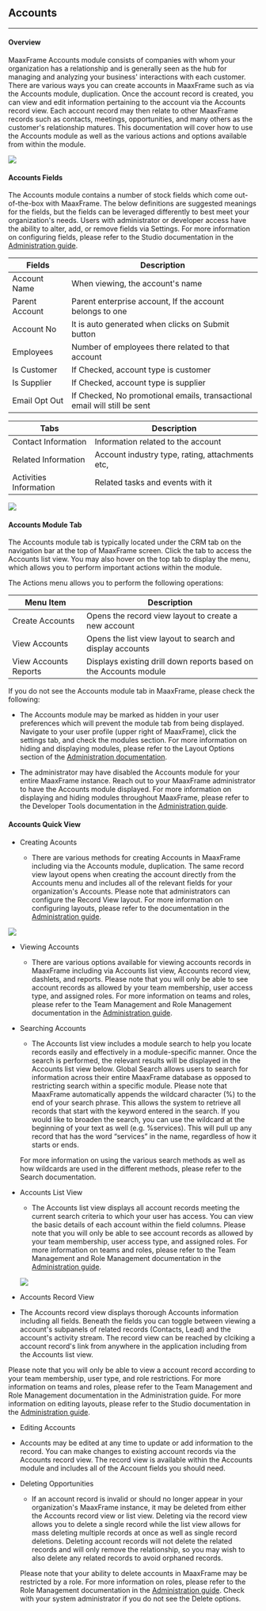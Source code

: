 ## Accounts

---

#### Overview

MaaxFrame Accounts module consists of companies with whom your organization has a relationship and is generally seen as the hub for managing and analyzing your business' interactions with each customer. There are various ways you can create accounts in MaaxFrame such as via the Accounts module, duplication. Once the account record is created, you can view and edit information pertaining to the account via the Accounts record view. Each account record may then relate to other MaaxFrame records such as contacts, meetings, opportunities, and many others as the customer's relationship matures. This documentation will cover how to use the Accounts module as well as the various actions and options available from within the module.

![](img/Accounts1.png)

#### Accounts Fields

The Accounts module contains a number of stock fields which come out-of-the-box with MaaxFrame. The below definitions are suggested meanings for the fields, but the fields can be leveraged differently to best meet your organization's needs. Users with administrator or developer access have the ability to alter, add, or remove fields via Settings. For more information on configuring fields, please refer to the Studio documentation in the  [Administration guide](http://primod.github.io/documentation/doc/).

Fields | Description
---|---
Account Name | When viewing, the account's name
Parent Account | Parent enterprise account, If the account belongs to one
Account No | It is auto generated when clicks on Submit button
Employees | Number of employees there related to that account
Is Customer | If Checked, account type is customer
Is Supplier | If Checked, account type is supplier
Email Opt Out | If Checked, No promotional emails, transactional email will still be sent

Tabs | Description
---|---
Contact Information | Information related to the account 
Related Information | Account industry type, rating, attachments etc,
Activities Information | Related tasks and events with it

![](img/Accounts2.png)

#### Accounts Module Tab

The Accounts module tab is typically located under the CRM tab on the navigation bar at the top of MaaxFrame screen. Click the tab to access the Accounts list view. You may also hover on the top tab to display the menu, which allows you to perform important actions within the module.

The Actions menu allows you to perform the following operations:

Menu Item | Description
---|---
Create Accounts | Opens the record view layout to create a new account
View Accounts  | Opens the list view layout to search and display accounts
View Accounts Reports |Displays existing drill down reports based on the Accounts module

If you do not see the Accounts module tab in MaaxFrame, please check the following:

- The Accounts module may be marked as hidden in your user preferences which will prevent the module tab from being displayed. Navigate to your user profile (upper right of MaaxFrame), click the settings tab, and check the modules section. For more information on hiding and displaying modules, please refer to the Layout Options section of the [Administration documentation](http://primod.github.io/documentation/doc/).

- The administrator may have disabled the Accounts module for your entire MaaxFrame instance. Reach out to your MaaxFrame administrator to have the Accounts module displayed. For more information on displaying and hiding modules throughout MaaxFrame, please refer to the Developer Tools documentation in the [Administration guide](http://primod.github.io/documentation/doc/).

#### Accounts Quick View

- Creating Acounts

  -  There are various methods for creating Accounts in MaaxFrame including via the Accounts module, duplication. The same record view layout opens when creating the account directly from the Accounts menu and includes all of the relevant fields for your organization's Accounts. Please note that administrators can configure the Record View layout. For more information on configuring layouts, please refer to the documentation in the [Administration guide](http://primod.github.io/documentation/doc/).

 ![](img/Accounts3.png)
 
- Viewing Accounts 

  - There are various options available for viewing accounts records in MaaxFrame including via Accounts list view, Accounts record view, dashlets, and reports. Please note that you will only be able to see account records as allowed by your team membership, user access type, and assigned roles. For more information on teams and roles, please refer to the Team Management and Role Management documentation in the [Administration guide](http://primod.github.io/documentation/doc/).

- Searching Accounts

  - The Accounts list view includes a module search to help you locate records easily and effectively in a module-specific manner. Once the search is performed, the relevant results will be displayed in the Accounts list view below. Global Search allows users to search for information across their entire MaaxFrame database as opposed to restricting search within a specific module. Please note that MaaxFrame automatically appends the wildcard character (%) to the end of your search phrase. This allows the system to retrieve all records that start with the keyword entered in the search. If you would like to broaden the search, you can use the wildcard at the beginning of your text as well (e.g. %services). This will pull up any record that has the word “services” in the name, regardless of how it starts or ends.
  
  For more information on using the various search methods as well as how wildcards are used in the different methods, please refer to the Search documentation.

- Accounts List View

  - The Accounts list view displays all account records meeting the current search criteria to which your user has access. You can view the basic details of each account within the field columns. Please note that you will only be able to see account records as allowed by your team membership, user access type, and assigned roles. For more information on teams and roles, please refer to the Team Management and Role Management documentation in the [Administration guide](http://primod.github.io/documentation/doc/).

  ![](img/Accounts3.png)

- Accounts Record View

 - The Accounts record view displays thorough Accounts information including all fields. Beneath the fields you can toggle between viewing a account's subpanels of related records (Contacts, Lead) and the account's activity stream. The record view can be reached by clciking a account record's link from anywhere in the application including from the Accounts list view.

 Please note that you will only be able to view a account record according to your team membership, user type, and role restrictions. For more information on teams and roles, please refer to the Team Management and Role Management documentation in the Administration guide. For more information on editing layouts, please refer to the Studio documentation in the [Administration guide](http://primod.github.io/documentation/doc/).

- Editing Accounts

 - Accounts may be edited at any time to update or add information to the record. You can make changes to existing account records via the Accounts record view. The record view is available within the Accounts module and includes all of the Account fields you should need.

- Deleting Opportunities

  - If an account record is invalid or should no longer appear in your organization's MaaxFrame instance, it may be deleted from either the Accounts record view or list view. Deleting via the record view allows you to delete a single record while the list view allows for mass deleting multiple records at once as well as single record deletions. Deleting account records will not delete the related records and will only remove the relationship, so you may wish to also delete any related records to avoid orphaned records.

  Please note that your ability to delete accounts in MaaxFrame may be restricted by a role. For more information on roles, please refer to the Role Management documentation in the [Administration guide](http://primod.github.io/documentation/doc/). Check with your system administrator if you do not see the Delete options.

